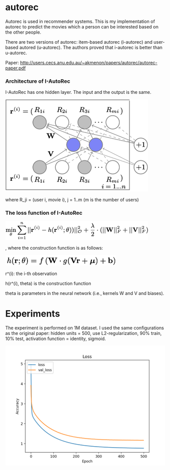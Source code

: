 # autorec
Autorec is used in recommender systems. This is my implementation of autorec to predict the movies which a person can be interested based on the other people.

There are two versions of autorec: item-based autorec (i-autorec) and user-based autored (u-autorec). The authors proved that i-autorec is better than u-autorec. 

Paper: http://users.cecs.anu.edu.au/~akmenon/papers/autorec/autorec-paper.pdf

### Architecture of I-AutoRec

I-AutoRec has one hidden layer. The input and the output is the same.

<img src="https://github.com/ducanhnguyen/autorec/blob/master/img/model.png" width="450">

where R_ji = (user i, movie i), j = 1..m (m is the number of users)

### The loss function of I-AutoRec

<img src="https://github.com/ducanhnguyen/autorec/blob/master/img/loss.png" width="450">

, where the construction function is as follows:

<img src="https://github.com/ducanhnguyen/autorec/blob/master/img/reconstruction.png" width="350">

r^(i): the i-th observation

h(r^(i), theta) is the construction function

theta is parameters in the neural network (i.e., kernels W and V and biases).

# Experiments

The experiment is performed on 1M dataset. I used the same configurations as the original paper: hidden units = 500, use L2-regularization, 90% train, 10% test, activation function = identity, sigmoid.

<img src="https://github.com/ducanhnguyen/autorec/blob/master/img/iautorec.png" width="550">

